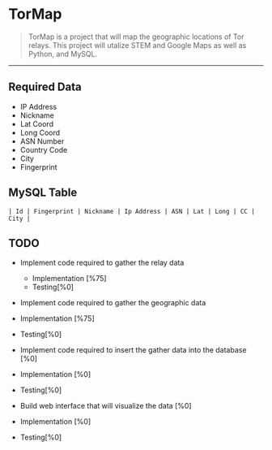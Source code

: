 # TorMap


> TorMap is a project that will map the geographic locations of Tor relays. 
> This project will utalize STEM and Google Maps as well as Python, 
> and MySQL.
----

## Required Data
* IP Address
* Nickname
* Lat Coord
* Long Coord
* ASN Number
* Country Code
* City
* Fingerprint
	
## MySQL Table

	| Id | Fingerprint | Nickname | Ip Address | ASN | Lat | Long | CC | City |

## TODO
* Implement code required to gather the relay data
  * Implementation [%75]
  * Testing[%0]

* Implement code required to gather the geographic data
 * Implementation [%75]
 * Testing[%0]

* Implement code required to insert the gather data into the database [%0]
 * Implementation [%0]
 * Testing[%0]

* Build web interface that will visualize the data [%0]
 * Implementation [%0]
 * Testing[%0]
